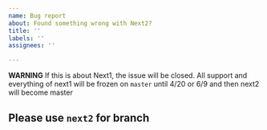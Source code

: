 ```yaml
---
name: Bug report
about: Found something wrong with Next2?
title: ''
labels: ''
assignees: ''

---
```


**WARNING**
If this is about Next1, the issue will be closed.  All support and everything of next1 will be frozen on `master` until 4/20 or 6/9 and then next2 will become master

Please use `next2` for branch
---------------
